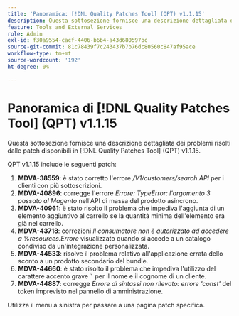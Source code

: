 ```yaml
---
title: 'Panoramica: [!DNL Quality Patches Tool] (QPT) v1.1.15'
description: Questa sottosezione fornisce una descrizione dettagliata dei problemi risolti dalle patch disponibili in  [!DNL Quality Patches Tool] (QPT) v1.1.15.
feature: Tools and External Services
role: Admin
exl-id: f30a9554-cacf-4406-b6b4-a43d680597bc
source-git-commit: 81c78439f7c243437b7b76dc80560c847af95ace
workflow-type: tm+mt
source-wordcount: '192'
ht-degree: 0%

---
```


# Panoramica di [!DNL Quality Patches Tool] (QPT) v1.1.15

Questa sottosezione fornisce una descrizione dettagliata dei problemi risolti dalle patch disponibili in [!DNL Quality Patches Tool] (QPT) v1.1.15.

QPT v1.1.15 include le seguenti patch:

1. **MDVA-38559**: è stato corretto l&#39;errore */V1/customers/search API* per i clienti con più sottoscrizioni.
1. **MDVA-40896**: corregge l&#39;errore *Errore: TypeError: l&#39;argomento 3 passato al Magento* nell&#39;API di massa del prodotto asincrono.
1. **MDVA-40961**: è stato risolto il problema che impediva l&#39;aggiunta di un elemento aggiuntivo al carrello se la quantità minima dell&#39;elemento era già nel carrello.
1. **MDVA-43718**: correzioni *Il consumatore non è autorizzato ad accedere a %resources.Errore* visualizzato quando si accede a un catalogo condiviso da un&#39;integrazione personalizzata.
1. **MDVA-44533**: risolve il problema relativo all&#39;applicazione errata dello sconto a un prodotto secondario del bundle.
1. **MDVA-44660**: è stato risolto il problema che impediva l&#39;utilizzo del carattere accento grave ``` ` ``` per il nome e il cognome di un cliente.
1. **MDVA-44887**: corregge *Errore di sintassi non rilevato: errore &#39;const&#39;* del token imprevisto nel pannello di amministrazione.

Utilizza il menu a sinistra per passare a una pagina patch specifica.
